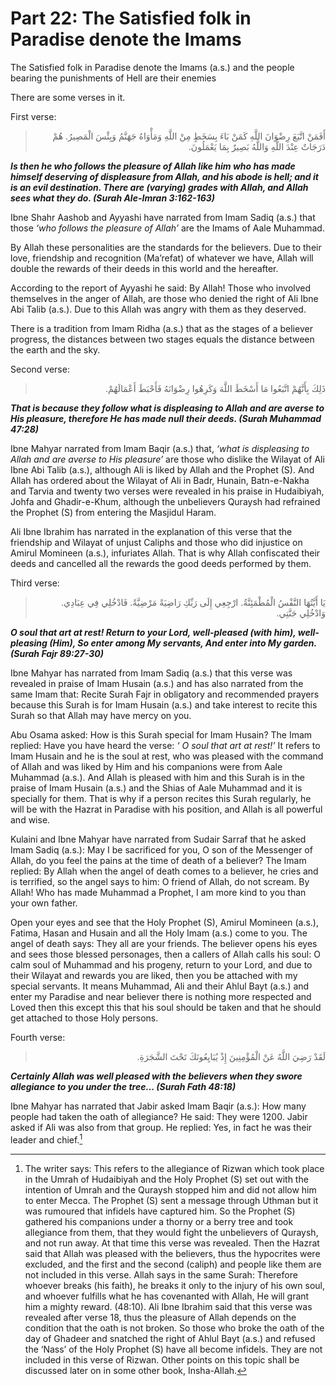 Part 22: The Satisfied folk in Paradise denote the Imams
========================================================

The Satisfied folk in Paradise denote the Imams (a.s.) and the people
bearing the punishments of Hell are their enemies

There are some verses in it.

First verse:

<blockquote dir="rtl">
  <p>
أَفَمَنْ اتَّبَعَ رِضْوَانَ اللَّهِ كَمَنْ بَاءَ بِسَخَطٍ مِنْ اللَّهِ
وَمَأْوَاهُ جَهَنَّمُ وَبِئْسَ الْمَصِيرُ. هُمْ دَرَجَاتٌ عِنْدَ
اللَّهِ وَاللَّهُ بَصِيرٌ بِمَا يَعْمَلُونَ.
  </p>
</blockquote>

***Is then he who follows the pleasure of Allah like him who has made
himself deserving of displeasure from Allah, and his abode is hell; and
it is an evil destination. There are (varying) grades with Allah, and
Allah sees what they do. (Surah Ale-Imran 3:162-163)***

Ibne Shahr Aashob and Ayyashi have narrated from Imam Sadiq (a.s.) that
those *‘who follows the pleasure of Allah’* are the Imams of Aale
Muhammad.

By Allah these personalities are the standards for the believers. Due to
their love, friendship and recognition (Ma’refat) of whatever we have,
Allah will double the rewards of their deeds in this world and the
hereafter.

According to the report of Ayyashi he said: By Allah! Those who involved
themselves in the anger of Allah, are those who denied the right of Ali
Ibne Abi Talib (a.s.). Due to this Allah was angry with them as they
deserved.

There is a tradition from Imam Ridha (a.s.) that as the stages of a
believer progress, the distances between two stages equals the distance
between the earth and the sky.

Second verse:

<blockquote dir="rtl">
  <p>
ذَلِكَ بِأَنَّهُمْ اتَّبَعُوا مَا أَسْخَطَ اللَّهَ وَكَرِهُوا
رِضْوَانَهُ فَأَحْبَطَ أَعْمَالَهُمْ.
  </p>
</blockquote>

***That is because they follow what is displeasing to Allah and are
averse to His pleasure, therefore He has made null their deeds. (Surah
Muhammad 47:28)***

Ibne Mahyar narrated from Imam Baqir (a.s.) that, *‘what is displeasing
to Allah and are averse to His pleasure’* are those who dislike the
Wilayat of Ali Ibne Abi Talib (a.s.), although Ali is liked by Allah and
the Prophet (S). And Allah has ordered about the Wilayat of Ali in Badr,
Hunain, Batn-e-Nakha and Tarvia and twenty two verses were revealed in
his praise in Hudaibiyah, Johfa and Ghadir-e-Khum, although the
unbelievers Quraysh had refrained the Prophet (S) from entering the
Masjidul Haram.

Ali Ibne Ibrahim has narrated in the explanation of this verse that the
friendship and Wilayat of unjust Caliphs and those who did injustice on
Amirul Momineen (a.s.), infuriates Allah. That is why Allah confiscated
their deeds and cancelled all the rewards the good deeds performed by
them.

Third verse:

<blockquote dir="rtl">
  <p>
يَا أَيَّتُهَا النَّفْسُ الْمُطْمَئِنَّةُ. ارْجِعِي إِلَى رَبِّكِ
رَاضِيَةً مَرْضِيَّةً. فَادْخُلِي فِي عِبَادِي. وَادْخُلِي جَنَّتِي.
  </p>
</blockquote>

***O soul that art at rest! Return to your Lord, well-pleased (with
him), well-pleasing (Him), So enter among My servants, And enter into My
garden. (Surah Fajr 89:27-30)***

Ibne Mahyar has narrated from Imam Sadiq (a.s.) that this verse was
revealed in praise of Imam Husain (a.s.) and has also narrated from the
same Imam that: Recite Surah Fajr in obligatory and recommended prayers
because this Surah is for Imam Husain (a.s.) and take interest to recite
this Surah so that Allah may have mercy on you.

Abu Osama asked: How is this Surah special for Imam Husain? The Imam
replied: Have you have heard the verse: *‘ O soul that art at rest!’* It
refers to Imam Husain and he is the soul at rest, who was pleased with
the command of Allah and was liked by Him and his companions were from
Aale Muhammad (a.s.). And Allah is pleased with him and this Surah is in
the praise of Imam Husain (a.s.) and the Shias of Aale Muhammad and it
is specially for them. That is why if a person recites this Surah
regularly, he will be with the Hazrat in Paradise with his position, and
Allah is all powerful and wise.

Kulaini and Ibne Mahyar have narrated from Sudair Sarraf that he asked
Imam Sadiq (a.s.): May I be sacrificed for you, O son of the Messenger
of Allah, do you feel the pains at the time of death of a believer? The
Imam replied: By Allah when the angel of death comes to a believer, he
cries and is terrified, so the angel says to him: O friend of Allah, do
not scream. By Allah! Who has made Muhammad a Prophet, I am more kind to
you than your own father.

Open your eyes and see that the Holy Prophet (S), Amirul Momineen
(a.s.), Fatima, Hasan and Husain and all the Holy Imam (a.s.) come to
you. The angel of death says: They all are your friends. The believer
opens his eyes and sees those blessed personages, then a callers of
Allah calls his soul: O calm soul of Muhammad and his progeny, return to
your Lord, and due to their Wilayat and rewards you are liked, then you
be attached with my special servants. It means Muhammad, Ali and their
Ahlul Bayt (a.s.) and enter my Paradise and near believer there is
nothing more respected and Loved then this except this that his soul
should be taken and that he should get attached to those Holy persons.

Fourth verse:

<blockquote dir="rtl">
  <p>
لَقَدْ رَضِيَ اللَّهُ عَنْ الْمُؤْمِنِينَ إِذْ يُبَايِعُونَكَ تَحْتَ
الشَّجَرَةِ.
  </p>
</blockquote>

***Certainly Allah was well pleased with the believers when they swore
allegiance to you under the tree… (Surah Fath 48:18)***

Ibne Mahyar has narrated that Jabir asked Imam Baqir (a.s.): How many
people had taken the oath of allegiance? He said: They were 1200. Jabir
asked if Ali was also from that group. He replied: Yes, in fact he was
their leader and chief.[^1]

[^1]: The writer says: This refers to the allegiance of Rizwan which
took place in the Umrah of Hudaibiyah and the Holy Prophet (S) set out
with the intention of Umrah and the Quraysh stopped him and did not
allow him to enter Mecca. The Prophet (S) sent a message through Uthman
but it was rumoured that infidels have captured him. So the Prophet (S)
gathered his companions under a thorny or a berry tree and took
allegiance from them, that they would fight the unbelievers of Quraysh,
and not run away. At that time this verse was revealed. Then the Hazrat
said that Allah was pleased with the believers, thus the hypocrites were
excluded, and the first and the second (caliph) and people like them are
not included in this verse. Allah says in the same Surah: Therefore
whoever breaks (his faith), he breaks it only to the injury of his own
soul, and whoever fulfills what he has covenanted with Allah, He will
grant him a mighty reward. (48:10). Ali Ibne Ibrahim said that this
verse was revealed after verse 18, thus the pleasure of Allah depends on
the condition that the oath is not broken. So those who broke the oath
of the day of Ghadeer and snatched the right of Ahlul Bayt (a.s.) and
refused the ‘Nass’ of the Holy Prophet (S) have all become infidels.
They are not included in this verse of Rizwan. Other points on this
topic shall be discussed later on in some other book, Insha-Allah.


